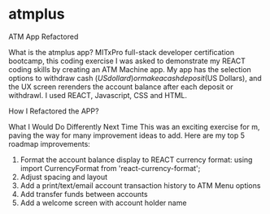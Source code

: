 # atmplus

ATM App Refactored


What is the atmplus app?
MITxPro full-stack developer certification bootcamp, this coding exercise I  was asked to demonstrate my REACT coding skills by creating an ATM Machine app. My app has the selection options to withdraw cash ($US dollard) or make a cash deposit ($US Dollars), and the UX screen rerenders the account balance after each deposit or withdrawl. I used REACT, Javascript, CSS and HTML.

How I Refactored the APP?


What I Would Do Differently Next Time
This was an exciting exercise for m, paving the way for many improvement ideas to add.  Here are my top 5 roadmap improvements:

1.  Format the account balance display to REACT currency format: using import CurrencyFormat from 'react-currency-format';
2.  Adjust spacing and layout
3.  Add a print/text/email account transaction history to ATM Menu options
4.  Add transfer funds between accounts
5.  Add a welcome screen with account holder name

